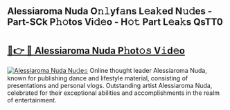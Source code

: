 ## Alessiaroma Nuda O𝚗𝚕yf𝚊ns L𝚎a𝚔ed N𝚞𝚍es - Part-SCk P𝚑𝚘tos Vi𝚍𝚎o - H𝚘𝚝 Part L𝚎a𝚔s QsTT0

# <h2><a href="http://kfbtv5k.oniu.top/?m=Alessiaroma+Nuda">🔗👉 🔴 Alessiaroma Nuda P𝚑ot𝚘𝚜 V𝚒d𝚎o</a></h2>

[![Alessiaroma Nuda Nu𝚍e𝚜](https://i.imgur.com/0qMVB7G.gif)](http://kfbtv5k.oniu.top/?m=Alessiaroma+Nuda)
Online thought leader Alessiaroma Nuda, known for publishing dance and lifestyle material, consisting of presentations and personal vlogs. Outstanding artist Alessiaroma Nuda, celebrated for their exceptional abilities and accomplishments in the realm of entertainment.  
